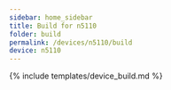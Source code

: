```yaml
---
sidebar: home_sidebar
title: Build for n5110
folder: build
permalink: /devices/n5110/build
device: n5110
---
```

{% include templates/device_build.md %}
